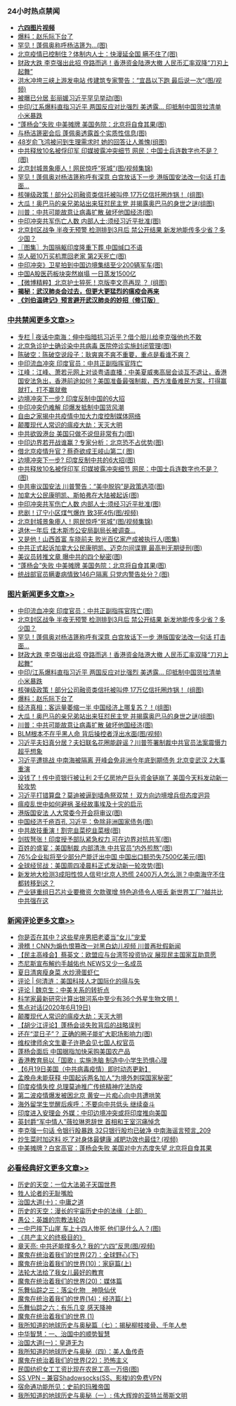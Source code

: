 <div class="catlist">
<h3>24小时热点禁闻</h3>
<ul>
<li><b><a href="http://d1.bdrive.tk/64.mp4" target="_blank">六四图片视频</a></b></li>
<li><a href="https://github.com/fqnews/bnews/blob/master/comments/20200619/783252.md">爆料：赵乐际下台了</a></li>
<li><a href="https://github.com/fqnews/bnews/blob/master/cnnews/20200619/1347145.md">罕见！蓬佩奥称呼杨洁篪为...(图)</a></li>
<li><a href="https://github.com/fqnews/bnews/blob/master/cbnews/20200619/1347138.md">北京疫情已控制住？体制内人士：快漫延全国 瞒不住了(图)</a></li>
<li><a href="https://github.com/fqnews/bnews/blob/master/topimagenews/20200619/1347393.md">财政大跌 李克强出此招 夺路而逃！香港资金陆港大撤 人民币汇率双降“刀刃上起舞”</a></li>
<li><a href="https://github.com/fqnews/bnews/blob/master/cbnews/20200619/1347167.md">洪水冲垮三峡上游发电站 传建筑专家警告：“宜昌以下跑 最后说一次”(图/视频)</a></li>
<li><a href="https://github.com/fqnews/bnews/blob/master/cbnews/20200619/1347243.md">被曝已分居 彭丽媛习近平罕见举动(图)</a></li>
<li><a href="https://github.com/fqnews/bnews/blob/master/topimagenews/20200619/1347381.md">中印/江系爆料直指习近平 两国反应对比强烈 美透露... 印抵制中国货拉清单 小米暴跌</a></li>
<li><a href="https://github.com/fqnews/bnews/blob/master/cbnews/20200619/1347302.md">“蓬杨会”失败 中美摊牌 美国务院：北京将自食其果(图)</a></li>
<li><a href="https://github.com/fqnews/bnews/blob/master/cbnews/20200619/1347211.md">与杨洁篪密会后 蓬佩奥透露首个实质性信息(图)</a></li>
<li><a href="https://github.com/fqnews/bnews/blob/master/yule/20200619/1347417.md">48岁俞飞鸿被问到生理需求时 她的回答让人羞愧(组图)</a></li>
<li><a href="https://github.com/fqnews/bnews/blob/master/cbnews/20200619/1347385.md">中共释放10名被俘印军 印媒披露冲突细节 网民：中国士兵连数字也不是？(图)</a></li>
<li><a href="https://github.com/fqnews/bnews/blob/master/cbnews/20200619/1347370.md">北京封城景象瘆人！网民惊呼“死城”(图/视频集锦)</a></li>
<li><a href="https://github.com/fqnews/bnews/blob/master/topimagenews/20200619/1347431.md">罕见！蓬佩奥对杨洁篪称呼有深意 白宫放话下一步 港版国安法改一句话 打击面…</a></li>
<li><a href="https://github.com/fqnews/bnews/blob/master/topimagenews/20200619/1347309.md">核弹级政策！部分公司融资类信托被叫停 17万亿信托圈炸锅！ (组图)</a></li>
<li><a href="https://github.com/fqnews/bnews/blob/master/topimagenews/20200619/1347182.md">大瓜！奥巴马的亲兄弟站出来狂怼民主党 并揭露奥巴马的身世之谜(组图)</a></li>
<li><a href="https://github.com/fqnews/bnews/blob/master/topimagenews/20200619/1347131.md">川普：中共可能故意让病毒扩散 破坏他国经济(图)</a></li>
<li><a href="https://github.com/fqnews/bnews/blob/master/cbnews/20200619/1347372.md">中印冲突共军伤亡人数 内部人士:须经习近平批准(图)</a></li>
<li><a href="https://github.com/fqnews/bnews/blob/master/topimagenews/20200619/1347454.md">北京封区战争 半夜无预警 检测排到3月后 禁公开结果 新发地能传多少省？多少国？</a></li>
<li><a href="https://github.com/fqnews/bnews/blob/master/cbnews/20200619/1347090.md">〖图集〗为国捐躯印度隆重下葬 中国缄口不语</a></li>
<li><a href="https://github.com/fqnews/bnews/blob/master/cbnews/20200619/1347219.md">华人砸10万买机票回老家 第2天死亡(图)</a></li>
<li><a href="https://github.com/fqnews/bnews/blob/master/cnnews/20200619/1347335.md">中印冲突》卫星拍到中国边境集结至少200辆军车(图)</a></li>
<li><a href="https://github.com/fqnews/bnews/blob/master/comments/20200619/1347095.md">中国A股医药板块突然崩塌 一日蒸发1500亿</a></li>
<li><a href="https://github.com/fqnews/bnews/blob/master/comments/20200619/1347276.md">【微博精粹】北京护士猝死！京版李文亮再现 ？ (组图)</a></li>
<li><b><a href="https://github.com/fqnews/bnews/blob/master/comments/20200211/1275071.md" target="_blank">揭秘：武汉肺炎会过去，但更大更猛烈的瘟疫会再来</a></b></li>
<li><b><a href="https://github.com/fqnews/bnews/blob/master/comments/20200207/1272816.md" target="_blank">《刘伯温碑记》预言避开武汉肺炎的妙招（修订版）</a></b></li>
</ul>
</div>

<div class="catlist">
<h3><a href="https://github.com/fqnews/bnews/blob/master/cbnews/" target="_blank">中共禁闻</a><span><a href="https://github.com/fqnews/bnews/blob/master/cbnews/" target="_blank" rel="nofollow">更多文章>></a></span></h3>
<ul>
<li><a href="https://github.com/fqnews/bnews/blob/master/cbnews/20200620/1347601.md" target="_blank">专栏 | 夜话中南海：伸中指暗抗习近平？借个胆儿给李克强他也不敢</a></li>
<li><a href="https://github.com/fqnews/bnews/blob/master/cbnews/20200620/1347589.md" target="_blank">北京急诊护士确诊染中共病毒 医院停诊实施封闭管理(图)</a></li>
<li><a href="https://github.com/fqnews/bnews/blob/master/cbnews/20200620/1347558.md" target="_blank">陈破空：陈破空说段子：耿爽爽不爽不重要，重点是看谁不爽？</a></li>
<li><a href="https://github.com/fqnews/bnews/blob/master/cbnews/20200620/1347556.md" target="_blank">中印流血冲突 印度官员：中共正副指挥官阵亡</a></li>
<li><a href="https://github.com/fqnews/bnews/blob/master/cbnews/20200619/1347532.md" target="_blank">江峰：江峰、萧若元网上对谈粤语直播：中美夏威夷高层会谈互不退让，香港国安法急出，香港前途如何？美国准备最强制裁，西方准备难民方案，打得赢就打，打不赢就撤</a></li>
<li><a href="https://github.com/fqnews/bnews/blob/master/cbnews/20200619/1347515.md" target="_blank">边境冲突下一步? 印度反制中国的6大招</a></li>
<li><a href="https://github.com/fqnews/bnews/blob/master/cbnews/20200619/1347492.md" target="_blank">中印冲突仍难解 印爆发抵制中国货风潮</a></li>
<li><a href="https://github.com/fqnews/bnews/blob/master/cbnews/20200619/1347207.md" target="_blank">自由之家揭中共疫情中加大力度控制媒体网络</a></li>
<li><a href="https://github.com/fqnews/bnews/blob/master/comments/20200619/783185.md" target="_blank">颠覆现代人常识的瘟疫大劫：天灭大明</a></li>
<li><a href="https://github.com/fqnews/bnews/blob/master/cbnews/20200619/1347428.md" target="_blank">中共欲毁港台 美国只做不说但非常有力(图)</a></li>
<li><a href="https://github.com/fqnews/bnews/blob/master/cbnews/20200619/1347411.md" target="_blank">中印边界若开战谁赢？专家分析：北京恐不占优势(图)</a></li>
<li><a href="https://github.com/fqnews/bnews/blob/master/cbnews/20200619/1347400.md" target="_blank">借北京疫情升官？蔡奇欲成王岐山第二( 图)</a></li>
<li><a href="https://github.com/fqnews/bnews/blob/master/cbnews/20200619/1347394.md" target="_blank">边境冲突下一步? 印度反制中共的6大招(图)</a></li>
<li><a href="https://github.com/fqnews/bnews/blob/master/cbnews/20200619/1347385.md" target="_blank">中共释放10名被俘印军 印媒披露冲突细节 网民：中国士兵连数字也不是？(图)</a></li>
<li><a href="https://github.com/fqnews/bnews/blob/master/cbnews/20200619/1347377.md" target="_blank">中共审议国安法 川普警告：“美中脱钩”是政策选项(图)</a></li>
<li><a href="https://github.com/fqnews/bnews/blob/master/cbnews/20200619/1347375.md" target="_blank">加拿大公民康明凯、斯帕弗在大陆被起诉(图)</a></li>
<li><a href="https://github.com/fqnews/bnews/blob/master/cbnews/20200619/1347372.md" target="_blank">中印冲突共军伤亡人数 内部人士:须经习近平批准(图)</a></li>
<li><a href="https://github.com/fqnews/bnews/blob/master/cbnews/20200619/1347371.md" target="_blank">悲剧！辽宁小区煤气爆炸 致3死4伤(图/视频)</a></li>
<li><a href="https://github.com/fqnews/bnews/blob/master/cbnews/20200619/1347370.md" target="_blank">北京封城景象瘆人！网民惊呼“死城”(图/视频集锦)</a></li>
<li><a href="https://github.com/fqnews/bnews/blob/master/cbnews/20200619/1347351.md" target="_blank">退休一年后 佳木斯市公安局副局长被调查…</a></li>
<li><a href="https://github.com/fqnews/bnews/blob/master/cbnews/20200619/1347350.md" target="_blank">又是他！山西首富 车晓前夫 败光百亿家产成被执行人(图集)</a></li>
<li><a href="https://github.com/fqnews/bnews/blob/master/cbnews/20200619/1347331.md" target="_blank">中共正式起诉加拿大公民康明凯、迈克尔间谍罪 最高判无期徒刑(图)</a></li>
<li><a href="https://github.com/fqnews/bnews/blob/master/cbnews/20200619/1347310.md" target="_blank">美议员转推文章 曝中共的四个秘密(图)</a></li>
<li><a href="https://github.com/fqnews/bnews/blob/master/cbnews/20200619/1347302.md" target="_blank">“蓬杨会”失败 中美摊牌 美国务院：北京将自食其果(图)</a></li>
<li><a href="https://github.com/fqnews/bnews/blob/master/cbnews/20200619/1347293.md" target="_blank">统战部官员瞒妻病情致146户隔离 只党内警告处分？(图)</a></li>

</ul>
</div>
<div class="catlist">
<h3><a href="https://github.com/fqnews/bnews/blob/master/topimagenews/" target="_blank">图片新闻</a><span><a href="https://github.com/fqnews/bnews/blob/master/topimagenews/" target="_blank" rel="nofollow">更多文章>></a></span></h3>
<ul>
<li><a href="https://github.com/fqnews/bnews/blob/master/topimagenews/20200620/1347555.md" target="_blank">中印流血冲突 印度官员：中共正副指挥官阵亡(图)</a></li>
<li><a href="https://github.com/fqnews/bnews/blob/master/topimagenews/20200619/1347454.md" target="_blank">北京封区战争 半夜无预警 检测排到3月后 禁公开结果 新发地能传多少省？多少国？</a></li>
<li><a href="https://github.com/fqnews/bnews/blob/master/topimagenews/20200619/1347431.md" target="_blank">罕见！蓬佩奥对杨洁篪称呼有深意 白宫放话下一步 港版国安法改一句话 打击面…</a></li>
<li><a href="https://github.com/fqnews/bnews/blob/master/topimagenews/20200619/1347393.md" target="_blank">财政大跌 李克强出此招 夺路而逃！香港资金陆港大撤 人民币汇率双降“刀刃上起舞”</a></li>
<li><a href="https://github.com/fqnews/bnews/blob/master/topimagenews/20200619/1347381.md" target="_blank">中印/江系爆料直指习近平 两国反应对比强烈 美透露&#8230; 印抵制中国货拉清单 小米暴跌</a></li>
<li><a href="https://github.com/fqnews/bnews/blob/master/topimagenews/20200619/1347309.md" target="_blank">核弹级政策！部分公司融资类信托被叫停 17万亿信托圈炸锅！ (组图)</a></li>
<li><a href="https://github.com/fqnews/bnews/blob/master/comments/20200619/783252.md" target="_blank">爆料：赵乐际下台了</a></li>
<li><a href="https://github.com/fqnews/bnews/blob/master/topimagenews/20200619/1347217.md" target="_blank">经济真相：客运量萎缩一半 中国经济上哪复苏？！(组图)</a></li>
<li><a href="https://github.com/fqnews/bnews/blob/master/topimagenews/20200619/1347182.md" target="_blank">大瓜！奥巴马的亲兄弟站出来狂怼民主党 并揭露奥巴马的身世之谜(组图)</a></li>
<li><a href="https://github.com/fqnews/bnews/blob/master/topimagenews/20200619/1347131.md" target="_blank">川普：中共可能故意让病毒扩散 破坏他国经济(图)</a></li>
<li><a href="https://github.com/fqnews/bnews/blob/master/topimagenews/20200619/1347053.md" target="_blank">BLM根本不在乎黑人命 背后操控者浮出水面(图/视频)</a></li>
<li><a href="https://github.com/fqnews/bnews/blob/master/topimagenews/20200618/1346975.md" target="_blank">习近平夫妇真分居？夫妇联名花圈能辟谣？川普签署制裁中共官员法案震慑力超乎想象</a></li>
<li><a href="https://github.com/fqnews/bnews/blob/master/topimagenews/20200618/1346915.md" target="_blank">习近平遭挑战 中南海被隔离 开峰会免非洲今年底到期债务 北京变武汉 2大事重演</a></li>
<li><a href="https://github.com/fqnews/bnews/blob/master/topimagenews/20200618/1346900.md" target="_blank">没钱了！传中资银行被让利 2千亿房地产巨头资金链崩了 美国今天料发动新一轮攻势</a></li>
<li><a href="https://github.com/fqnews/bnews/blob/master/topimagenews/20200618/1346890.md" target="_blank">习近平打错算盘？莫迪被逼到墙角祭双禁！ 双方向边境增兵但态度迥异</a></li>
<li><a href="https://github.com/fqnews/bnews/blob/master/comments/20200618/1346823.md" target="_blank">瘟疫乱世中如何避祸 圣经故事埃及十灾的启示</a></li>
<li><a href="https://github.com/fqnews/bnews/blob/master/topimagenews/20200618/1346778.md" target="_blank">港版国安法 人大常委今开会将审议(图)</a></li>
<li><a href="https://github.com/fqnews/bnews/blob/master/topimagenews/20200618/1346765.md" target="_blank">中国经济千疮百孔 习近平：免除非洲国家债务(图)</a></li>
<li><a href="https://github.com/fqnews/bnews/blob/master/topimagenews/20200618/1346751.md" target="_blank">中共故技重演！割完韭菜挖韭菜根(图)</a></li>
<li><a href="https://github.com/fqnews/bnews/blob/master/topimagenews/20200618/1346740.md" target="_blank">剑拔弩张！印度授予部队紧急权力 可在边界对抗共军(图)</a></li>
<li><a href="https://github.com/fqnews/bnews/blob/master/topimagenews/20200618/1346628.md" target="_blank">百姓的盛宴：美国制裁 内部清洗 中共官员“内外煎熬”(图)</a></li>
<li><a href="https://github.com/fqnews/bnews/blob/master/topimagenews/20200617/1346381.md" target="_blank">76%企业拟将至少部分产能迁出中国 中国出口额恐失7500亿美元(图)</a></li>
<li><a href="https://github.com/fqnews/bnews/blob/master/topimagenews/20200617/1346375.md" target="_blank">全球经贸战：美国周四凌晨料正式发动新一轮攻势(图)</a></li>
<li><a href="https://github.com/fqnews/bnews/blob/master/topimagenews/20200617/1346358.md" target="_blank">新发地大检测3成阳性惊人信号!北京人恐慌 2400万人怎么测？中南海守不住 都转移到这？</a></li>
<li><a href="https://github.com/fqnews/bnews/blob/master/topimagenews/20200617/1346314.md" target="_blank">产业链重组日芯片业要撤资 欠款骤增 特色追债令人咂舌 新世界工厂?越共比中共强在这</a></li>

</ul>
</div>
<div class="catlist">
<h3><a href="https://github.com/fqnews/bnews/blob/master/comments/" target="_blank">新闻评论</a><span><a href="https://github.com/fqnews/bnews/blob/master/comments/" target="_blank" rel="nofollow">更多文章>></a></span></h3>
<ul>
<li><a href="https://github.com/fqnews/bnews/blob/master/comments/20200620/1347563.md" target="_blank">你是否在其中？这些星座男把老婆当“女儿”宠爱</a></li>
<li><a href="https://github.com/fqnews/bnews/blob/master/comments/20200620/1347559.md" target="_blank">滑稽！CNN为煽仇恨篡改一对黑白幼儿视频 川普再批假新闻</a></li>
<li><a href="https://github.com/fqnews/bnews/blob/master/comments/20200620/1347551.md" target="_blank">【民主高峰会】蔡英文：欧盟应与台湾签投资协议 展现民主国家互助意愿</a></li>
<li><a href="https://github.com/fqnews/bnews/blob/master/comments/20200620/1347550.md" target="_blank">杰尼斯宣布解约手越佑也  NEWS又少一名成员</a></li>
<li><a href="https://github.com/fqnews/bnews/blob/master/comments/20200620/1347549.md" target="_blank">夏日清爽瘦身菜 水炒滑蛋虾仁</a></li>
<li><a href="https://github.com/fqnews/bnews/blob/master/comments/20200620/1347545.md" target="_blank">评论 | 何清涟：美国科技人才国际化的得与失</a></li>
<li><a href="https://github.com/fqnews/bnews/blob/master/comments/20200619/1347533.md" target="_blank">评论 | 魏京生：中美关系的转折点</a></li>
<li><a href="https://github.com/fqnews/bnews/blob/master/comments/20200619/1347514.md" target="_blank">科学家最新研究计算出银河系中至少有36个外星生物文明！</a></li>
<li><a href="https://github.com/fqnews/bnews/blob/master/comments/20200619/1347490.md" target="_blank">焦点对话(2020年6月19日)</a></li>
<li><a href="https://github.com/fqnews/bnews/blob/master/comments/20200619/783185.md" target="_blank">颠覆现代人常识的瘟疫大劫：天灭大明</a></li>
<li><a href="https://github.com/fqnews/bnews/blob/master/comments/20200619/1347455.md" target="_blank">【胡少江评论】蓬杨会谈失败背后的战略误判</a></li>
<li><a href="https://github.com/fqnews/bnews/blob/master/comments/20200619/1347439.md" target="_blank">还在“混日子”？ 正确的圈子能扩大职场影响力(图)</a></li>
<li><a href="https://github.com/fqnews/bnews/blob/master/comments/20200619/1347436.md" target="_blank">维权律师余文生妻子许艳会见七国人权官员</a></li>
<li><a href="https://github.com/fqnews/bnews/blob/master/comments/20200619/1347427.md" target="_blank">蓬杨会面后 中国据指加快采购美国农产品</a></li>
<li><a href="https://github.com/fqnews/bnews/blob/master/comments/20200619/1347424.md" target="_blank">香港教育局以「国歌」实施洗脑 制造中小学生恐惧心理</a></li>
<li><a href="https://github.com/fqnews/bnews/blob/master/comments/20200619/1347407.md" target="_blank">【6月19日美国（中共病毒疫情）即时动态更新】</a></li>
<li><a href="https://github.com/fqnews/bnews/blob/master/comments/20200619/1347404.md" target="_blank">孟晚舟未能获释 中国起诉两名加人“为境外刺探国家秘密”</a></li>
<li><a href="https://github.com/fqnews/bnews/blob/master/comments/20200619/1347403.md" target="_blank">印度疫情失控 总理莫迪推广传统精神疗法防疫</a></li>
<li><a href="https://github.com/fqnews/bnews/blob/master/comments/20200619/1347402.md" target="_blank">第二波疫情爆发被困北京  黄安一片痴心向中共遭哄笑</a></li>
<li><a href="https://github.com/fqnews/bnews/blob/master/comments/20200619/1347379.md" target="_blank">海外留学生觉醒后疾呼：不要向中共低头 继续奋斗</a></li>
<li><a href="https://github.com/fqnews/bnews/blob/master/comments/20200619/1347369.md" target="_blank">印度进入安理会 外媒：中印边境冲突或将印度推向美国</a></li>
<li><a href="https://github.com/fqnews/bnews/blob/master/comments/20200619/1347368.md" target="_blank">英封爵“军中情人”薇拉琳恩辞世  首相和王室沉痛悼念</a></li>
<li><a href="https://github.com/fqnews/bnews/blob/master/comments/20200619/1347365.md" target="_blank">李克强一句话 令银行股暴跌 32只银行股均已破净 中南海谣言预言_209</a></li>
<li><a href="https://github.com/fqnews/bnews/blob/master/comments/20200619/1347357.md" target="_blank">炒生菜时加这料 吃了对身体最健康 减肥功效也最佳?  (视频)</a></li>
<li><a href="https://github.com/fqnews/bnews/blob/master/comments/20200619/1347347.md" target="_blank">中美摊牌？白宮高官：蓬杨会失败 美国对中方态度失望 北京将自食其果</a></li>

</ul>
</div>

<div class="catlist">
<h3><a href="https://github.com/fqnews/bnews/blob/master/bikan/" target="_blank">必看经典好文</a><span><a href="https://github.com/fqnews/bnews/blob/master/bikan/" target="_blank" rel="nofollow">更多文章>></a></span></h3>
<ul>
<li><a href="https://github.com/fqnews/bnews/blob/master/tculture/20121025/73067.md" target="_blank">历史的天空：一位大法弟子天国世界</a></li>
<li><a href="https://github.com/fqnews/bnews/blob/master/comments/20200606/783250.md" target="_blank">牲人论者的无耻嘴脸</a></li>
<li><a href="https://github.com/fqnews/bnews/blob/master/cbnews/20180316/915423.md" target="_blank">治国大道(十)：中庸之道</a></li>
<li><a href="https://github.com/fqnews/bnews/blob/master/tculture/20121025/73065.md" target="_blank">历史的天空：漫长的宇宙历史中的法缘（上部）</a></li>
<li><a href="https://github.com/fqnews/bnews/blob/master/comments/20200313/1292991.md" target="_blank">愚公：英雄的宗教法轮功</a></li>
<li><a href="https://github.com/fqnews/bnews/blob/master/cbnews/20200611/1343057.md" target="_blank">一中巴摔下山崖 车上十四人惨死 他们是什么人？(图)</a></li>
<li><a href="https://github.com/fqnews/bnews/blob/master/bookwiki/20171120/858084.md" target="_blank">《共产主义的终极目的》</a></li>
<li><a href="https://github.com/fqnews/bnews/blob/master/comments/20200607/1341003.md" target="_blank">章天亮: 中共还能撑多久? 我的“六四”反思(图/视频)</a></li>
<li><a href="https://github.com/fqnews/bnews/blob/master/comments/20181224/1052333.md" target="_blank">魔鬼在统治着我们的世界(27)：全球野心(下)</a></li>
<li><a href="https://github.com/fqnews/bnews/blob/master/topimagenews/20180529/950153.md" target="_blank">魔鬼在统治着我们的世界(10)：家庭篇(上)</a></li>
<li><a href="https://github.com/fqnews/bnews/blob/master/cbnews/20200516/1329218.md" target="_blank">法轮大法给了我女儿最好的教育</a></li>
<li><a href="https://github.com/fqnews/bnews/blob/master/comments/20180725/976787.md" target="_blank">魔鬼在统治着我们的世界(20)：媒体篇</a></li>
<li><a href="https://github.com/fqnews/bnews/blob/master/tculture/20190101/1056889.md" target="_blank">乐舞仙踪之三：落尘化物　神隐仙伏</a></li>
<li><a href="https://github.com/fqnews/bnews/blob/master/topimagenews/20180605/953415.md" target="_blank">魔鬼在统治着我们的世界(14)：经济篇(上)</a></li>
<li><a href="https://github.com/fqnews/bnews/blob/master/tculture/20190101/792146.md" target="_blank">乐舞仙踪之六：有乐几变 感天降神</a></li>
<li><a href="https://github.com/fqnews/bnews/blob/master/topimagenews/20180519/944624.md" target="_blank">魔鬼在统治着我们的世界 (1)</a></li>
<li><a href="https://github.com/fqnews/bnews/blob/master/topimagenews/20171210/868397.md" target="_blank">我所知道的地球历史与奥秘篇（七）：揭秘柳枝接骨、千年人参</a></li>
<li><a href="https://github.com/fqnews/bnews/blob/master/comments/20200605/1340202.md" target="_blank">中华智慧：一、治国中的顺势智慧</a></li>
<li><a href="https://github.com/fqnews/bnews/blob/master/cbnews/20180307/911097.md" target="_blank">治国大道(一)：皇道无为</a></li>
<li><a href="https://github.com/fqnews/bnews/blob/master/tculture/xiulian/20170729/799172.md" target="_blank">我所知道的地球历史与奥秘（四）：美人鱼传奇</a></li>
<li><a href="https://github.com/fqnews/bnews/blob/master/comments/20180804/981524.md" target="_blank">魔鬼在统治着我们的世界(22)：恐怖主义</a></li>
<li><a href="https://github.com/fqnews/bnews/blob/master/lifebaike/20200515/1328783.md" target="_blank">民国纺织女工工资比现在农民工高一万倍(图)</a></li>
<li><a href="https://github.com/fqnews/bnews/blob/master/comments/20191231/1250654.md" target="_blank">SS VPN &#8211; 兼容Shadowsocks(SS、影梭)的免费VPN</a></li>
<li><a href="https://github.com/fqnews/bnews/blob/master/cbnews/20180711/970353.md" target="_blank">宿命通功能所见：史前的玛雅帝国</a></li>
<li><a href="https://github.com/fqnews/bnews/blob/master/tculture/xiulian/20170611/772817.md" target="_blank">我所知道的地球历史与奥秘（一）: 伟大辉煌的亚特兰蒂斯文明</a></li>

</ul>
</div>